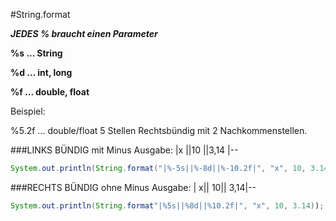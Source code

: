 #String.format

 
***JEDES % braucht einen Parameter*** 

**%s ... String**

**%d ... int, long**

**%f ... double, float**               

Beispiel: 

%5.2f ... double/float 5 Stellen Rechtsbündig mit 2 Nachkommenstellen.

###LINKS BÜNDIG mit Minus
Ausgabe: |x  ||10  ||3,14  |--

```java
System.out.println(String.format("|%-5s||%-8d||%-10.2f|", "x", 10, 3.14));
```


###RECHTS BÜNDIG ohne Minus
Ausgabe: |  x||  10||  3,14|--

```java
System.out.println(String.format"|%5s||%8d||%10.2f|", "x", 10, 3.14));
```
